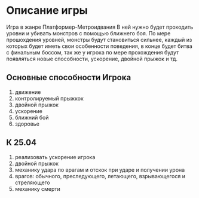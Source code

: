 # Описание игры
Игра в жанре Платформер-Метроидвания
В ней нужно будет проходить уровни и убивать монстров с помощью ближнего боя. По мере прошохдения уровней, монстры будут становиться сильнее, каждый из которых будет иметь свои особенности поведения, в конце будет битва с финальным боссом, так же у игрока по мере прохождения будут появляться новые способности, ускорение, двойной прыжок и тд.

## Основные способности Игрока
1) движение
2) контролируемый прыжкок
3) двойной прыжок
4) ускорение
5) ближний бой
6) здоровье


## К 25.04
1) реализовать ускорение игрока
2) двойной прыжок
3) механику удара по врагам и отскок при ударе и получении урона
4) врагов: обычного, преследующего, летающего, взрывающегося и стреляющего
5) механику смерти 

